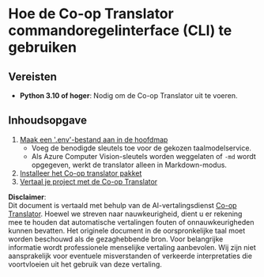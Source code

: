 <!--
CO_OP_TRANSLATOR_METADATA:
{
  "original_hash": "c64ba65e091e5d87385490fa63a8f574",
  "translation_date": "2025-06-12T12:36:09+00:00",
  "source_file": "getting_started/command-line-guide/command-line-guide.md",
  "language_code": "nl"
}
-->
# Hoe de Co-op Translator commandoregelinterface (CLI) te gebruiken

## Vereisten

- **Python 3.10 of hoger**: Nodig om de Co-op Translator uit te voeren.

## Inhoudsopgave

1. [Maak een '.env'-bestand aan in de hoofdmap](./create-env-file.md)
   - Voeg de benodigde sleutels toe voor de gekozen taalmodelservice.
   - Als Azure Computer Vision-sleutels worden weggelaten of `-md` wordt opgegeven, werkt de translator alleen in Markdown-modus.
1. [Installeer het Co-op translator pakket](./install-package.md)
1. [Vertaal je project met de Co-op Translator](./translator-your-project.md)

**Disclaimer**:  
Dit document is vertaald met behulp van de AI-vertalingsdienst [Co-op Translator](https://github.com/Azure/co-op-translator). Hoewel we streven naar nauwkeurigheid, dient u er rekening mee te houden dat automatische vertalingen fouten of onnauwkeurigheden kunnen bevatten. Het originele document in de oorspronkelijke taal moet worden beschouwd als de gezaghebbende bron. Voor belangrijke informatie wordt professionele menselijke vertaling aanbevolen. Wij zijn niet aansprakelijk voor eventuele misverstanden of verkeerde interpretaties die voortvloeien uit het gebruik van deze vertaling.